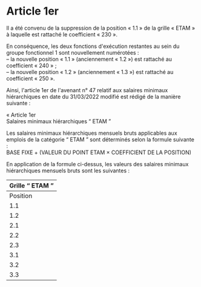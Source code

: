 # Article 1er

Il a été convenu de la suppression de la position « 1.1 » de la grille « ETAM » à laquelle est rattaché le coefficient « 230 ». 

En conséquence, les deux fonctions d'exécution restantes au sein du groupe fonctionnel 1 sont nouvellement numérotées :   
– la nouvelle position « 1.1 » (anciennement « 1.2 ») est rattaché au coefficient « 240 » ;   
– la nouvelle position « 1.2 » (anciennement « 1.3 ») est rattaché au coefficient « 250 ». 

Ainsi, l'article 1er de l'avenant n° 47 relatif aux salaires minimaux hiérarchiques en date du 31/03/2022 modifié est rédigé de la manière suivante : 

« Article 1er   
Salaires minimaux hiérarchiques “ ETAM ” 

Les salaires minimaux hiérarchiques mensuels bruts applicables aux emplois de la catégorie “ ETAM ” sont déterminés selon la formule suivante :   
BASE FIXE + (VALEUR DU POINT ETAM × COEFFICIENT DE LA POSITION) 

En application de la formule ci-dessus, les valeurs des salaires minimaux hiérarchiques mensuels bruts sont les suivantes : 

  


| Grille “ ETAM ”  |
| --- |
| Position  | Coefficient  | Valeur du point  | Base fixe  | Salaires minimaux  |
| 1.1  | 240  | 3,602 €  | 850,50 €  | 1 715 €  |
| 1.2  | 250  | 3,578 €  | 850,50 €  | 1 745 €  |
| 2.1  | 275  | 3,361 €  | 850,50 €  | 1 775 €  |
| 2.2  | 310  | 3,162 €  | 850,50 €  | 1 831 €  |
| 2.3  | 355  | 3,156 €  | 850,50 €  | 1 971 €  |
| 3.1  | 400  | 3,138 €  | 855,80 €  | 2 111 €  |
| 3.2  | 450  | 3,133 €  | 855,80 €  | 2 266 €  |
| 3.3  | 500  | 3,118 €  | 855,80 €  | 2 415 € |

  
